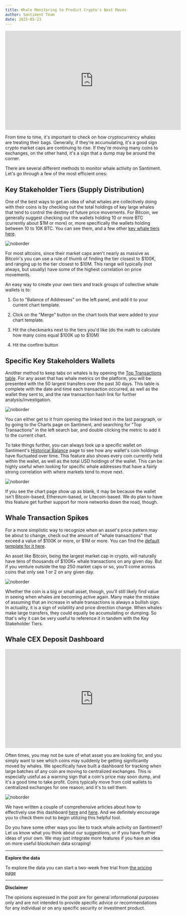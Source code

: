 ```yaml
---
title: Whale Monitoring to Predict Crypto's Next Moves
author: Santiment Team
date: 2025-05-23
---
```


<iframe width="560" height="315" src="https://www.youtube.com/embed/xjV6dSXJ79k?si=0Q0hIukTOv_yX9F9" title="YouTube video player" frameborder="0" allow="accelerometer; autoplay; clipboard-write; encrypted-media; gyroscope; picture-in-picture; web-share" referrerpolicy="strict-origin-when-cross-origin" allowfullscreen></iframe>

From time to time, it's important to check on how cryptocurrency whales are
treating their bags. Generally, if they're accumulating, it's a good sign
crypto market caps are continuing to rise. If they're moving many coins to
exchanges, on the other hand, it's a sign that a dump may be around the corner.

There are several different methods to monitor whale activity on Santiment.
Let's go through a few of the most efficient ones:

## Key Stakeholder Tiers (Supply Distribution)

One of the best ways to get an idea of what whales are collectively doing with
their coins is by checking out the total holdings of key large whales that tend
to control the destiny of future price movements. For Bitcoin, we generally
suggest checking out the wallets holding 10 or more BTC (currently about \$1M
or more) or, more specifically the wallets holding between 10 to 10K BTC. You
can see them, and a few other [key whale tiers here](https://app.santiment.net/s/2wEU5Co9).

![noborder](./image9.png)

For most altcoins, since their market caps aren't nearly as massive as
Bitcoin's you can use a rule of thumb of finding the tier closest to $100K, and
ranging up to the tier closest to $10M. This range will typically (not always,
but usually) have some of the highest correlation on price movements.

An easy way to create your own tiers and track groups of collective whale
wallets is to:

1. Go to "Balance of Addresses" on the left panel, and add it to your current
   chart template.

2. Click on the "Merge" button on the chart tools that were added to your chart
   template.

3. Hit the checkmarks next to the tiers you'd like (do the math to calculate
   how many coins equal $100K up to $10M)

4. Hit the confirm button

## Specific Key Stakeholders Wallets

Another method to keep tabs on whales is by opening the [Top Transactions table](https://app.santiment.net/s/kataWThn). For any asset that has whale
metrics on the platform, you will be presented with the 50 largest transfers
over the past 30 days. This table is complete with the date and time each
transaction occurred, as well as the wallet they sent to, and the raw
transaction hash link for further analysis/investigation.

![noborder](./image10.png)

You can either get to it from opening the linked text in the last paragraph, or
by going to the Charts page on Santiment, and searching for "Top Transactions"
in the left search bar, and double clicking the metric to add it to the current
chart.

To take things further, you can always look up a specific wallet on
Santiment's [Historical
Balance](https://app.santiment.net/labs/balance?assets=) page to see how any
wallet's coin holdings have fluctuated over time. This feature also shows every
coin currently held within the wallet, as well as the total USD holdings of the
wallet. This can be highly useful when looking for specific whale addresses
that have a fairly strong correlation with where markets tend to move next.

![noborder](./image11.png)

If you see the chart page show up as blank, it may be because the wallet isn't
Bitcoin-based, Ethereum-based, or Litecoin-based. We do plan to have this
feature get further support for more networks down the road, though.

## Whale Transaction Spikes

For a more simplistic way to recognize when an asset's price pattern may be
about to change, check out the amount of "whale transactions" that exceed a
value of $100K or more, or $1M or more. You can find the [default template for it here](https://app.santiment.net/s/n8ctb2Yd).

An asset like Bitcoin, being the largest market cap in crypto, will naturally
have tens of thousands of \$100K+ whale transactions on any given day. But if
you venture outside the top 250 market caps or so, you'll come across coins
that only see 1 or 2 on any given day.

![noborder](./image12.png)

Whether the coin is a big or small asset, though, you'll still likely find
value in seeing when whales are becoming active again. Many make the mistake of
assuming that an increase in whale transactions is always a bullish sign. In
actuality, it is a sign of volatility and price direction change. When whales
make large transfers, they could equally be accumulating or dumping. So that's
why it can be very useful to reference it in tandem with the Key Stakeholder
Tiers.

## Whale CEX Deposit Dashboard

<iframe width="560" height="315" src="https://www.youtube.com/embed/lnzph78TCPg?si=zOw2-0HBUlNaJcJV" title="YouTube video player" frameborder="0" allow="accelerometer; autoplay; clipboard-write; encrypted-media; gyroscope; picture-in-picture; web-share" referrerpolicy="strict-origin-when-cross-origin" allowfullscreen></iframe>

Often times, you may not be sure of what asset you are looking for, and you
simply want to see which coins may suddenly be getting significantly moved by
whales. We specifically have built a dashboard for tracking when large batches
of any coin are moving to centralized exchanges. This is especially useful as a
warning sign that a coin's price may soon dump, and it's a good time to take
profit. Coins typically move from cold wallets to centralized exchanges for one
reason, and it's to sell them.

![noborder](./image13.png)

We have written a couple of comprehensive articles about how to effectively use
this
dashboard [here](https://insights.santiment.net/read/try-the-new-centralized-exchange-deposit-dashboard-now-8202) and [here](https://insights.santiment.net/read/using-santiment-s-whale-deposit-centralized-exchange-dashboard-8463).
And we definitely encourage you to check them out to begin utilizing this
helpful tool.

Do you have some other ways you like to track whale activity on Santiment? Let
us know what you think about our suggestions, or if you have further ideas of
your own. We may just integrate more features if you have an idea on more
useful blockchain data scraping!

---

<Notebox type="pin">

**Explore the data**

To explore the data you can start a two-week free trial from [the pricing page](https://app.santiment.net/pricing)

</Notebox>

---

<Notebox type="note">

**Disclaimer**

The opinions expressed in the post are for general informational
purposes only and are not intended to provide specific advice or
recommendations for any individual or on any specific security or investment
product.

</Notebox>
